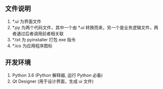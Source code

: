 
## 文件说明
1. *.ui 为界面文件  
2. *.py 为两个代码文件，其中一个由 *.ui 转换而来，另一个是业务逻辑文件，两者通过后者调用前者相关联  
3. *.txt 为 pyinstaller 打包 exe 指令  
4. *.ico 为应用程序图标  

## 开发环境
1. Python 3.6 (Python 解释器, 运行 Python 必备)
2. Qt Designer (用于设计界面，生成 ui 文件)
